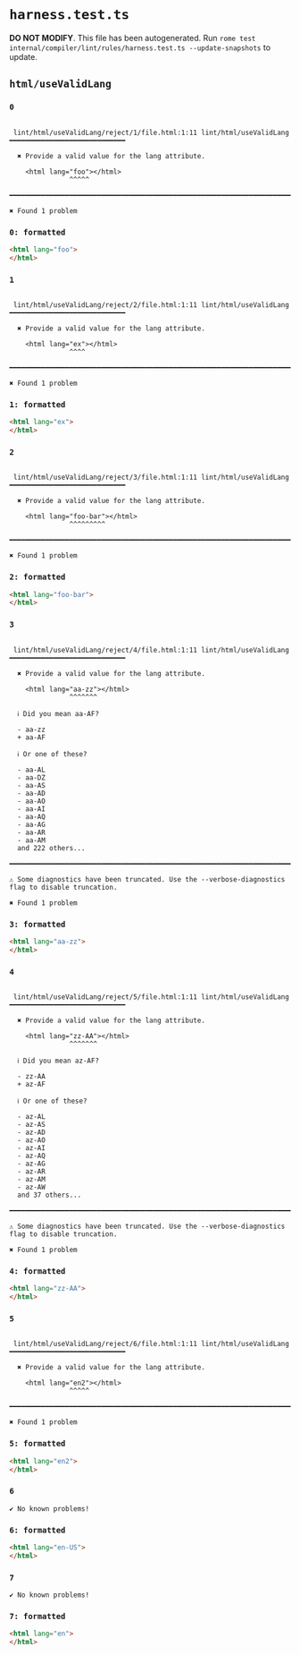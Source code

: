 # `harness.test.ts`

**DO NOT MODIFY**. This file has been autogenerated. Run `rome test internal/compiler/lint/rules/harness.test.ts --update-snapshots` to update.

## `html/useValidLang`

### `0`

```

 lint/html/useValidLang/reject/1/file.html:1:11 lint/html/useValidLang ━━━━━━━━━━━━━━━━━━━━━━━━━━━━━

  ✖ Provide a valid value for the lang attribute.

    <html lang="foo"></html>
               ^^^^^

━━━━━━━━━━━━━━━━━━━━━━━━━━━━━━━━━━━━━━━━━━━━━━━━━━━━━━━━━━━━━━━━━━━━━━━━━━━━━━━━━━━━━━━━━━━━━━━━━━━━

✖ Found 1 problem

```

### `0: formatted`

```html
<html lang="foo">
</html>

```

### `1`

```

 lint/html/useValidLang/reject/2/file.html:1:11 lint/html/useValidLang ━━━━━━━━━━━━━━━━━━━━━━━━━━━━━

  ✖ Provide a valid value for the lang attribute.

    <html lang="ex"></html>
               ^^^^

━━━━━━━━━━━━━━━━━━━━━━━━━━━━━━━━━━━━━━━━━━━━━━━━━━━━━━━━━━━━━━━━━━━━━━━━━━━━━━━━━━━━━━━━━━━━━━━━━━━━

✖ Found 1 problem

```

### `1: formatted`

```html
<html lang="ex">
</html>

```

### `2`

```

 lint/html/useValidLang/reject/3/file.html:1:11 lint/html/useValidLang ━━━━━━━━━━━━━━━━━━━━━━━━━━━━━

  ✖ Provide a valid value for the lang attribute.

    <html lang="foo-bar"></html>
               ^^^^^^^^^

━━━━━━━━━━━━━━━━━━━━━━━━━━━━━━━━━━━━━━━━━━━━━━━━━━━━━━━━━━━━━━━━━━━━━━━━━━━━━━━━━━━━━━━━━━━━━━━━━━━━

✖ Found 1 problem

```

### `2: formatted`

```html
<html lang="foo-bar">
</html>

```

### `3`

```

 lint/html/useValidLang/reject/4/file.html:1:11 lint/html/useValidLang ━━━━━━━━━━━━━━━━━━━━━━━━━━━━━

  ✖ Provide a valid value for the lang attribute.

    <html lang="aa-zz"></html>
               ^^^^^^^

  ℹ Did you mean aa-AF?

  - aa-zz
  + aa-AF

  ℹ Or one of these?

  - aa-AL
  - aa-DZ
  - aa-AS
  - aa-AD
  - aa-AO
  - aa-AI
  - aa-AQ
  - aa-AG
  - aa-AR
  - aa-AM
  and 222 others...

━━━━━━━━━━━━━━━━━━━━━━━━━━━━━━━━━━━━━━━━━━━━━━━━━━━━━━━━━━━━━━━━━━━━━━━━━━━━━━━━━━━━━━━━━━━━━━━━━━━━

⚠ Some diagnostics have been truncated. Use the --verbose-diagnostics flag to disable truncation.

✖ Found 1 problem

```

### `3: formatted`

```html
<html lang="aa-zz">
</html>

```

### `4`

```

 lint/html/useValidLang/reject/5/file.html:1:11 lint/html/useValidLang ━━━━━━━━━━━━━━━━━━━━━━━━━━━━━

  ✖ Provide a valid value for the lang attribute.

    <html lang="zz-AA"></html>
               ^^^^^^^

  ℹ Did you mean az-AF?

  - zz-AA
  + az-AF

  ℹ Or one of these?

  - az-AL
  - az-AS
  - az-AD
  - az-AO
  - az-AI
  - az-AQ
  - az-AG
  - az-AR
  - az-AM
  - az-AW
  and 37 others...

━━━━━━━━━━━━━━━━━━━━━━━━━━━━━━━━━━━━━━━━━━━━━━━━━━━━━━━━━━━━━━━━━━━━━━━━━━━━━━━━━━━━━━━━━━━━━━━━━━━━

⚠ Some diagnostics have been truncated. Use the --verbose-diagnostics flag to disable truncation.

✖ Found 1 problem

```

### `4: formatted`

```html
<html lang="zz-AA">
</html>

```

### `5`

```

 lint/html/useValidLang/reject/6/file.html:1:11 lint/html/useValidLang ━━━━━━━━━━━━━━━━━━━━━━━━━━━━━

  ✖ Provide a valid value for the lang attribute.

    <html lang="en2"></html>
               ^^^^^

━━━━━━━━━━━━━━━━━━━━━━━━━━━━━━━━━━━━━━━━━━━━━━━━━━━━━━━━━━━━━━━━━━━━━━━━━━━━━━━━━━━━━━━━━━━━━━━━━━━━

✖ Found 1 problem

```

### `5: formatted`

```html
<html lang="en2">
</html>

```

### `6`

```
✔ No known problems!

```

### `6: formatted`

```html
<html lang="en-US">
</html>

```

### `7`

```
✔ No known problems!

```

### `7: formatted`

```html
<html lang="en">
</html>

```
